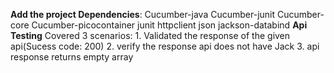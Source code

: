 **Add the project Dependencies**:
Cucumber-java
Cucumber-junit
Cucumber-core
Cucumber-picocontainer
junit
httpclient
json
jackson-databind
**Api Testing**
Covered 3 scenarios: 1. Validated the response of the given api(Sucess code: 200)
2. verify the response api does not have Jack
3. api response returns empty array 

